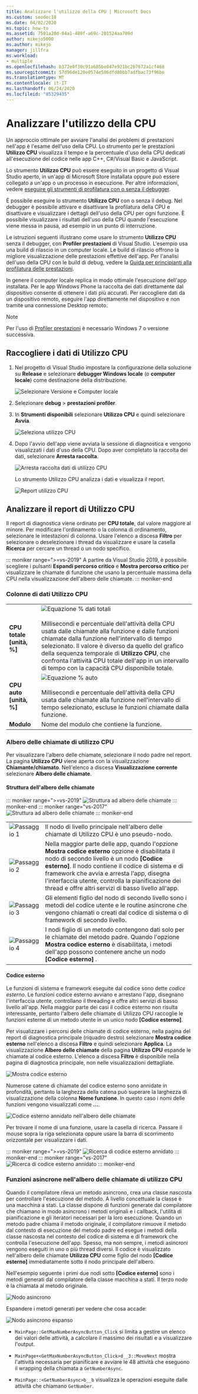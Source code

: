 ```yaml
---
title: Analizzare l'utilizzo della CPU | Microsoft Docs
ms.custom: seodec18
ms.date: 04/02/2020
ms.topic: how-to
ms.assetid: 7501a20d-04a1-480f-a69c-201524aa709d
author: mikejo5000
ms.author: mikejo
manager: jillfra
ms.workload:
- multiple
ms.openlocfilehash: b372e0f30c91a605be047e921bc2b7672a1cf468
ms.sourcegitcommit: 57d96de120e0574e506dfd80bb7adfbac73f96be
ms.translationtype: MT
ms.contentlocale: it-IT
ms.lasthandoff: 06/24/2020
ms.locfileid: "85329435"
---
```

# <a name="analyze-cpu-usage"></a>Analizzare l'utilizzo della CPU

Un approccio ottimale per avviare l'analisi dei problemi di prestazioni nell'app è l'esame dell'uso della CPU. Lo strumento per le prestazioni **Utilizzo CPU** visualizza il tempo e la percentuale d'uso della CPU dedicati all'esecuzione del codice nelle app C++, C#/Visual Basic e JavaScript.

Lo strumento **Utilizzo CPU** può essere eseguito in un progetto di Visual Studio aperto, in un'app di Microsoft Store installata oppure può essere collegato a un'app o un processo in esecuzione. Per altre informazioni, vedere [eseguire gli strumenti di profilatura con o senza il debugger](../profiling/running-profiling-tools-with-or-without-the-debugger.md).

È possibile eseguire lo strumento **Utilizzo CPU** con o senza il debug. Nel debugger è possibile attivare e disattivare la profilatura della CPU e disattivare e visualizzare i dettagli dell'uso della CPU per ogni funzione. È possibile visualizzare i risultati dell'uso della CPU quando l'esecuzione viene messa in pausa, ad esempio in un punto di interruzione.

Le istruzioni seguenti illustrano come usare lo strumento **Utilizzo CPU** senza il debugger, con **Profiler prestazioni** di Visual Studio. L'esempio usa una build di rilascio in un computer locale. Le build di rilascio offrono la migliore visualizzazione delle prestazioni effettive dell'app. Per l'analisi dell'uso della CPU con le build di debug, vedere la [Guida per principianti alla profilatura delle prestazioni](../profiling/beginners-guide-to-performance-profiling.md).

In genere il computer locale replica in modo ottimale l'esecuzione dell'app installata. Per le app Windows Phone la raccolta dei dati direttamente dal dispositivo consente di ottenere i dati più accurati. Per raccogliere dati da un dispositivo remoto, eseguire l'app direttamente nel dispositivo e non tramite una connessione Desktop remoto.

>[!NOTE]
>Per l'uso di [Profiler prestazioni](../profiling/profiling-feature-tour.md) è necessario Windows 7 o versione successiva.

## <a name="collect-cpu-usage-data"></a>Raccogliere i dati di Utilizzo CPU

1. Nel progetto di Visual Studio impostare la configurazione della soluzione su **Release** e selezionare **debugger Windows locale** (o **computer locale**) come destinazione della distribuzione.

    ![Selezionare Versione e Computer locale](../profiling/media/cpuuse_selectreleaselocalmachine.png "Selezionare Versione e Computer locale")

1. Selezionare **debug**  >  **prestazioni profiler**.

1. In **Strumenti disponibili** selezionare **Utilizzo CPU** e quindi selezionare **Avvia**.

    ![Seleziona utilizzo CPU](../profiling/media/cpuuse_lib_choosecpuusage.png "Seleziona utilizzo CPU")

4. Dopo l'avvio dell'app viene avviata la sessione di diagnostica e vengono visualizzati i dati d'uso della CPU. Dopo aver completato la raccolta dei dati, selezionare **Arresta raccolta**.

   ![Arresta raccolta dati di utilizzo CPU](../profiling/media/cpu_use_wt_stopcollection.png "Arresta raccolta dati di utilizzo CPU")

   Lo strumento Utilizzo CPU analizza i dati e visualizza il report.

   ![Report utilizzo CPU](../profiling/media/cpu_use_wt_report.png "Report utilizzo CPU")

## <a name="analyze-the-cpu-usage-report"></a>Analizzare il report di Utilizzo CPU

Il report di diagnostica viene ordinato per **CPU totale**, dal valore maggiore al minore. Per modificare l'ordinamento o la colonna di ordinamento, selezionare le intestazioni di colonna. Usare l'elenco a discesa **Filtro** per selezionare o deselezionare i thread da visualizzare e usare la casella **Ricerca** per cercare un thread o un nodo specifico.

::: moniker range=">=vs-2019"
A partire da Visual Studio 2019, è possibile scegliere i pulsanti **Espandi percorso critico** e **Mostra percorso critico** per visualizzare le chiamate di funzione che usano la percentuale massima della CPU nella visualizzazione dell'albero delle chiamate.
::: moniker-end

### <a name="cpu-usage-data-columns"></a><a name="BKMK_Call_tree_data_columns"></a> Colonne di dati Utilizzo CPU

|||
|-|-|
|**CPU totale [unità, %]**|![Equazione % dati totali](../profiling/media/cpu_use_wt_totalpercentequation.png "CPU_USE_WT_TotalPercentEquation")<br /><br /> Millisecondi e percentuale dell'attività della CPU usata dalle chiamate alla funzione e dalle funzioni chiamate dalla funzione nell'intervallo di tempo selezionato. Il valore è diverso da quello del grafico della sequenza temporale di **Utilizzo CPU**, che confronta l'attività CPU totale dell'app in un intervallo di tempo con la capacità CPU disponibile totale.|
|**CPU auto [unità, %]**|![Equazione % auto](../profiling/media/cpu_use_wt_selflpercentequation.png "CPU_USE_WT_SelflPercentEquation")<br /><br /> Millisecondi e percentuale dell'attività della CPU usata dalle chiamate alla funzione nell'intervallo di tempo selezionato, escluse le funzioni chiamate dalla funzione.|
|**Modulo**|Nome del modulo che contiene la funzione.

### <a name="the-cpu-usage-call-tree"></a><a name="BKMK_The_CPU_Usage_call_tree"></a>Albero delle chiamate di utilizzo CPU

Per visualizzare l'albero delle chiamate, selezionare il nodo padre nel report. La pagina **Utilizzo CPU** viene aperta con la visualizzazione **Chiamante/chiamato**. Nell'elenco a discesa **Visualizzazione corrente** selezionare **Albero delle chiamate**.

#### <a name="call-tree-structure"></a><a name="BKMK_Call_tree_structure"></a> Struttura dell'albero delle chiamate

::: moniker range=">=vs-2019"
![Struttura ad albero delle chiamate](../profiling/media/vs-2019/cpu-use-wt-getmaxnumbercalltree-annotated.png "Struttura dell'albero delle chiamate")
::: moniker-end
::: moniker range="vs-2017"
![Struttura ad albero delle chiamate](../profiling/media/cpu_use_wt_getmaxnumbercalltree_annotated.png "Struttura dell'albero delle chiamate")
::: moniker-end

|||
|-|-|
|![Passaggio 1](../profiling/media/procguid_1.png "ProcGuid_1")|Il nodo di livello principale nell'albero delle chiamate di Utilizzo CPU è uno pseudo-nodo.|
|![Passaggio 2](../profiling/media/procguid_2.png "ProcGuid_2")|Nella maggior parte delle app, quando l'opzione **Mostra codice esterno** opzione è disabilitata il nodo di secondo livello è un nodo **[Codice esterno]**. Il nodo contiene il codice di sistema e di framework che avvia e arresta l'app, disegna l'interfaccia utente, controlla la pianificazione dei thread e offre altri servizi di basso livello all'app.|
|![Passaggio 3](../profiling/media/procguid_3.png "ProcGuid_3")|Gli elementi figlio del nodo di secondo livello sono i metodi del codice utente e le routine asincrone che vengono chiamati o creati dal codice di sistema o di framework di secondo livello.|
|![Passaggio 4](../profiling/media/procguid_4.png "ProcGuid_4")|I nodi figlio di un metodo contengono dati solo per le chiamate del metodo padre. Quando l'opzione **Mostra codice esterno** è disabilitata, i metodi dell'app possono contenere anche un nodo **[Codice esterno]** .|

#### <a name="external-code"></a><a name="BKMK_External_Code"></a>Codice esterno

Le funzioni di sistema e framework eseguite dal codice sono dette *codice esterno*. Le funzioni codice esterno avviano e arrestano l'app, disegnano l'interfaccia utente, controllano il threading e offre altri servizi di basso livello all'app. Nella maggior parte dei casi il codice esterno non risulta interessante, pertanto l'albero delle chiamate di Utilizzo CPU raccoglie le funzioni esterne di un metodo utente in un unico nodo **[Codice esterno]**.

Per visualizzare i percorsi delle chiamate di codice esterno, nella pagina del report di diagnostica principale (riquadro destro) selezionare **Mostra codice esterno** nell'elenco a discesa **Filtro** e quindi selezionare **Applica**. La visualizzazione **Albero delle chiamate** della pagina **Utilizzo CPU** espande le chiamate al codice esterno. L'elenco a discesa **Filtro** è disponibile nella pagina di diagnostica principale, non nelle visualizzazioni dettagliate.

![Mostra codice esterno](../profiling/media/cpu_use_wt_filterview.png "Mostra codice esterno")

Numerose catene di chiamate del codice esterno sono annidate in profondità, pertanto la larghezza della catena può superare la larghezza di visualizzazione della colonna **Nome funzione**. In questo caso i nomi delle funzioni vengono visualizzati come **...**.

![Codice esterno annidato nell'albero delle chiamate](../profiling/media/cpu_use_wt_showexternalcodetoowide.png "Codice esterno annidato nell'albero delle chiamate")

Per trovare il nome di una funzione, usare la casella di ricerca. Passare il mouse sopra la riga selezionata oppure usare la barra di scorrimento orizzontale per visualizzare i dati.

::: moniker range=">=vs-2019"
![Ricerca di codice esterno annidato](../profiling/media/vs-2019/cpu-use-wt-showexternalcodetoowide-found.png "Ricerca di codice esterno annidato")
::: moniker-end
::: moniker range="vs-2017"
![Ricerca di codice esterno annidato](../profiling/media/cpu_use_wt_showexternalcodetoowide_found.png "Ricerca di codice esterno annidato")
::: moniker-end

### <a name="asynchronous-functions-in-the-cpu-usage-call-tree"></a><a name="BKMK_Asynchronous_functions_in_the_CPU_Usage_call_tree"></a>Funzioni asincrone nell'albero delle chiamate di utilizzo CPU

 Quando il compilatore rileva un metodo asincrono, crea una classe nascosta per controllare l'esecuzione del metodo. A livello concettuale la classe è una macchina a stati. La classe dispone di funzioni generate dal compilatore che chiamano in modo asincrono i metodi originali e i callback, l'utilità di pianificazione e gli iteratori necessari per la loro esecuzione. Quando un metodo padre chiama il metodo originale, il compilatore rimuove il metodo dal contesto di esecuzione del metodo padre ed esegue i metodi della classe nascosta nel contesto del codice di sistema e di framework che controlla l'esecuzione dell'app. Spesso, ma non sempre, i metodi asincroni vengono eseguiti in uno o più thread diversi. Il codice è visualizzato nell'albero delle chiamate **Utilizzo CPU** come figlio del nodo **[Codice esterno]** immediatamente sotto il nodo principale dell'albero.

Nell'esempio seguente i primi due nodi sotto **[Codice esterno]** sono i metodi generati dal compilatore della classe macchina a stati. Il terzo nodo è la chiamata al metodo originale.

![Nodo asincrono](media/cpu_use_wt_getmaxnumberasync_selected.png "Nodo asincrono")

Espandere i metodi generati per vedere che cosa accade:

![Nodo asincrono espanso](media/cpu_use_wt_getmaxnumberasync_expandedcalltree.png "Nodo asincrono espanso")

- `MainPage::GetMaxNumberAsyncButton_Click` si limita a gestire un elenco dei valori delle attività, a calcolare il massimo dei risultati e a visualizzare l'output.

- `MainPage+<GetMaxNumberAsyncButton_Click>d__3::MoveNext` mostra l'attività necessaria per pianificare e avviare le 48 attività che eseguono il wrapping della chiamata a `GetNumberAsync`.

- `MainPage::<GetNumberAsync>b__b` visualizza le operazioni eseguite dalle attività che chiamano `GetNumber`.
